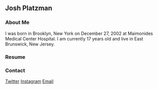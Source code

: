 ## Josh Platzman



### About Me
I was born in Brooklyn, New York on December 27, 2002 at Maimonides Medical Center Hospital. I am currently 17 years old and live in East Brunswick, New Jersey. 

### Resume



### Contact

[Twitter](https://twitter.com/JPlatzman)
[Instagram](https://www.instagram.com/joshplatzman/?hl=en)
[Email](jplatzman@ebnet.org)
